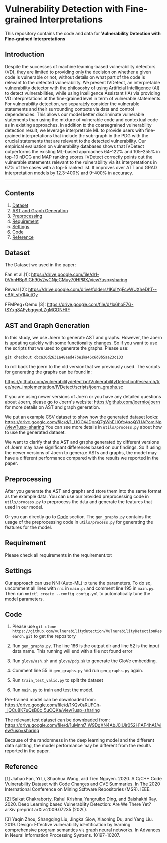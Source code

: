 # Vulnerability Detection with Fine-grained Interpretations

<p aligh="center"> This repository contains the code and data for <b>Vulnerability Detection with Fine-grained Interpretations</b> </p>

## Introduction

Despite the successes of machine learning-based vulnerability detectors (VD), they are limited to providing only the decision on whether a given code is vulnerable or not, without details on what part of the code is relevant to the detected vulnerability. We present IVDetect, an interpretable vulnerability detector with the philosophy of using Artificial Intelligence (AI) to detect vulnerabilities, while using Intelligence Assistant (IA) via providing VD interpretations
at the fine-grained level in term of vulnerable statements. For vulnerability detection, we separately consider the vulnerable statements and their surrounding contexts via data and control dependencies. This allows our model better discriminate vulnerable statements than using the mixture of vulnerable code and contextual code as in existing approaches. In addition to the coarsegrained vulnerability detection result, we leverage interpretable ML to provide users with fine-grained interpretations that include the sub-graph in the PDG with the crucial statements that are relevant to the detected vulnerability. Our empirical evaluation on vulnerability databases shows that IVDetect outperforms the existing ML-based approaches 64–122% and 105–255% in top-10 nDCG and MAP ranking scores. IVDetect correctly points out the vulnerable statements relevant to the vulnerability via its interpretations in 67% of the cases with a top-5 ranked list. It improves over ATT and GRAD interpretation models by 12.3–400% and 9–400% in accuracy.

----------

## Contents
1. [Dataset](#Dataset)
2. [AST and Graph Generation](#AST-and-Graph-Generation)
3. [Preprocessing](#Preprocessing)
4. [Requirement](#Requirement)
5. [Settings](#Settings)
6. [Code](#Code)
7. [Reference](#Reference)

## Dataset

The Dataset we used in the paper:

Fan et al.[1]: https://drive.google.com/file/d/1-0VhnHBp9IGh90s2wCNjeCMuy70HPl8X/view?usp=sharing

Reveal [2]: https://drive.google.com/drive/folders/1KuIYgFcvWUXheDhT--cBALsfy1I4utOy

FFMPeg+Qemu [3]: https://drive.google.com/file/d/1x6hoF7G-tSYxg8AFybggypLZgMGDNHfF

## AST and Graph Generation

In this study, we use Joern to generate AST and graphs. However, the Joern is updating quickly with some functionality changes. So if you want to use the scripts that we used to generate the graphs. Please use:

```git checkout cbca30d2631a48aed47be1ba46c6d8b5aa23c103```

to roll back the joern to the old version that we previously used. The scripts for generating the graphs can be found in:

https://github.com/vulnerabilitydetection/VulnerabilityDetectionResearch/tree/new_implementation/IVDetect/scripts/joern_graphs.sc

If you are using newer versions of Joern or you have any detailed questions about Joern, please go to Joern's website: https://github.com/joernio/joern for more details on AST and graph generation.

We put an example CSV dataset to show how the generated dataset looks: https://drive.google.com/file/d/1LHOC4JDpnQ7gWnEHGfc4soQYHAPomlNp/view?usp=sharing You can see more details in ```utils/process.py``` about how to use the generated dataset.

We want to clarify that the AST and graphs generated by different versions of Joern may have significant differences based on our findings. So if using the newer versions of Joern to generate ASTs and graphs, the model may have a different performance compared with the results we reported in the paper.

## Preprocessing

After you generate the AST and graphs and store them into the same format as the example data. You can use our provided preprocessing code in ```utils/process.py``` to preprocess the data and generate the features that used in our model.

Or you can directly go to [Code](#Code) section. The ```gen_graphs.py``` contains the usage of the preprocessing code in ```utils/process.py``` for generating the features for the model.

## Requirement

Please check all requirements in the requirement.txt

## Settings

Our approach can use NNI (Auto-ML) to tune the parameters. To do so, uncomment all lines with ```nni``` in ```main.py``` and comment line 195 in ```main.py```. Then run ```nnictl create --config config.yml``` to automatically tune the model parameters.

## Code

1. Please use ```git clone https://github.com/vulnerabilitydetection/VulnerabilityDetectionResearch.git``` to get the repository

2. Run ```gen_graphs.py```. The line 166 is the output dir and line 52 is the input data name. This running will end with a file not found error

3. Run ```glove/ash.sh``` and ```glove/pdg.sh``` to generate the GloVe embedding.

4. Comment line 55 in ```gen_graphs.py``` and run ```gen_graphs.py``` again.

4. Run ```train_test_valid.py``` to split the dataset

5. Run ```main.py``` to train and test the model.

Pre-trained model can be downloaded from: https://drive.google.com/file/d/1KQv0aRUFCh-_jQCu8K7uQsB0c_5uCQKa/view?usp=sharing

The relevant test dataset can be downloaded from: https://drive.google.com/file/d/1uMnm7_W9DgXN4AbJ0iUir052H1AF4hA1/view?usp=sharing

Because of the randomness in the deep learning model and the different data splitting, the model performance may be different from the results reported in the paper.

## Reference

[1] Jiahao Fan, Yi Li, Shaohua Wang, and Tien Nguyen. 2020. A C/C++ Code Vulnerability Dataset with Code Changes and CVE Summaries. In The 2020 International Conference on Mining Software Repositories (MSR). IEEE.

[2] Saikat Chakraborty, Rahul Krishna, Yangruibo Ding, and Baishakhi Ray. 2020. Deep Learning based Vulnerability Detection: Are We There Yet? arXiv preprint arXiv:2009.07235 (2020).

[3] Yaqin Zhou, Shangqing Liu, Jingkai Siow, Xiaoning Du, and Yang Liu. 2019. Devign: Effective vulnerability identification by learning comprehensive program semantics via graph neural networks. In Advances in Neural Information Processing Systems. 10197–10207.
